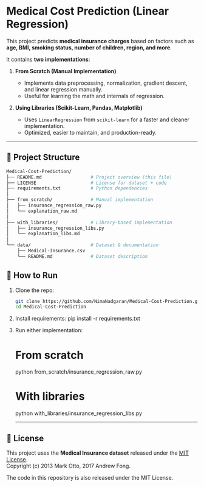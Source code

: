 # Medical Cost Prediction (Linear Regression)

This project predicts **medical insurance charges** based on factors such as **age, BMI, smoking status, number of children, region, and more**.  

It contains **two implementations**:

1. **From Scratch (Manual Implementation)**  
   - Implements data preprocessing, normalization, gradient descent, and linear regression manually.  
   - Useful for learning the math and internals of regression.  

2. **Using Libraries (Scikit-Learn, Pandas, Matplotlib)**  
   - Uses `LinearRegression` from `scikit-learn` for a faster and cleaner implementation.  
   - Optimized, easier to maintain, and production-ready.  

---

## 📂 Project Structure
```bash
Medical-Cost-Prediction/
├── README.md                  # Project overview (this file)
├── LICENSE                    # License for dataset + code
├── requirements.txt           # Python dependencies
│
├── from_scratch/              # Manual implementation
│   ├── insurance_regression_raw.py
│   └── explanation_raw.md
│
├── with_libraries/            # Library-based implementation
│   ├── insurance_regression_libs.py
│   └── explanation_libs.md
│
└── data/                      # Dataset & documentation
    ├── Medical-Insurance.csv
    └── README.md              # Dataset description
```

## 🚀 How to Run

1. Clone the repo:  
   ```bash
   git clone https://github.com/NimaNadgaran/Medical-Cost-Prediction.git
   cd Medical-Cost-Prediction

2. Install requirements:
   pip install -r requirements.txt


3. Run either implementation:

   # From scratch
   python from_scratch/insurance_regression_raw.py  

   # With libraries
   python with_libraries/insurance_regression_libs.py


   ---

## 📜 License

This project uses the **Medical Insurance dataset** released under the [MIT License](./LICENSE).  
Copyright (c) 2013 Mark Otto, 2017 Andrew Fong.  

The code in this repository is also released under the MIT License.  
